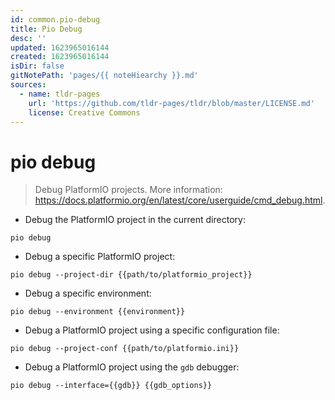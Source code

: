 ```yaml
---
id: common.pio-debug
title: Pio Debug
desc: ''
updated: 1623965016144
created: 1623965016144
isDir: false
gitNotePath: 'pages/{{ noteHiearchy }}.md'
sources:
  - name: tldr-pages
    url: 'https://github.com/tldr-pages/tldr/blob/master/LICENSE.md'
    license: Creative Commons
---
```

# pio debug

> Debug PlatformIO projects.
> More information: <https://docs.platformio.org/en/latest/core/userguide/cmd_debug.html>.

- Debug the PlatformIO project in the current directory:

`pio debug`

- Debug a specific PlatformIO project:

`pio debug --project-dir {{path/to/platformio_project}}`

- Debug a specific environment:

`pio debug --environment {{environment}}`

- Debug a PlatformIO project using a specific configuration file:

`pio debug --project-conf {{path/to/platformio.ini}}`

- Debug a PlatformIO project using the `gdb` debugger:

`pio debug --interface={{gdb}} {{gdb_options}}`

